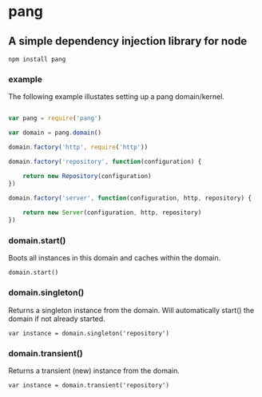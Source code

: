 # pang

## A simple dependency injection library for node

	npm install pang

### example

The following example illustates setting up a pang domain/kernel. 

```javascript

var pang = require('pang')

var domain = pang.domain()

domain.factory('http', require('http'))

domain.factory('repository', function(configuration) {

	return new Repository(configuration)
})

domain.factory('server', function(configuration, http, repository) {
	
	return new Server(configuration, http, repository)
})
```
### domain.start()

Boots all instances in this domain and caches within the domain.

	domain.start()

### domain.singleton()

Returns a singleton instance from the domain. Will automatically start() the domain if not already started.

	var instance = domain.singleton('repository')

### domain.transient()

Returns a transient (new) instance from the domain.

	var instance = domain.transient('repository')

